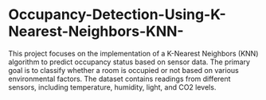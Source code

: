 # Occupancy-Detection-Using-K-Nearest-Neighbors-KNN-
This project focuses on the implementation of a K-Nearest Neighbors (KNN) algorithm to predict occupancy status based on sensor data. The primary goal is to classify whether a room is occupied or not based on various environmental factors. The dataset contains readings from different sensors, including temperature, humidity, light, and CO2 levels.
